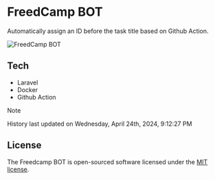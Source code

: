 # FreedCamp BOT

Automatically assign an ID before the task title based on Github Action.

![FreedCamp BOT](https://repository-images.githubusercontent.com/737932867/7d34798b-2680-471c-b089-a78a718d3d6a)

## Tech

- Laravel
- Docker
- Github Action

> [!NOTE]  
> History last updated on Wednesday, April 24th, 2024, 9:12:27 PM

## License

The Freedcamp BOT is open-sourced software licensed under the [MIT license](https://opensource.org/licenses/MIT).
